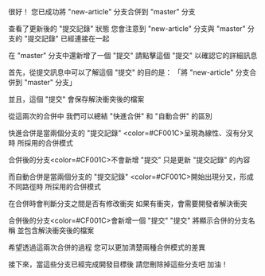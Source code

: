 很好！
您已成功將 "new-article" 分支合併到 "master" 分支

查看了更新後的 "提交記錄" 狀態
您會注意到 "new-article" 分支與 "master" 分支的
"提交記錄" 已經連接在一起

在 "master" 分支中還新增了一個 "提交"
請點擊這個 "提交" 以確認它的詳細訊息

首先，從提交訊息中可以了解這個 "提交" 的目的是：
「將 "new-article" 分支合併到 "master" 分支」

並且，這個 "提交" 會保存解決衝突後的檔案

從這兩次的合併中
我們可以總結 "快進合併" 和 "自動合併" 的區別

快進合併是當兩個分支的 "提交記錄"
<color=#CF001C>呈現為線性、沒有分叉時</color>
所採用的合併模式

合併後的分支<color=#CF001C>不會新增 "提交"</color>
只是更新 "提交記錄" 的內容

而自動合併是當兩個分支的 "提交記錄" 
<color=#CF001C>開始出現分叉，形成不同路徑時</color>
所採用的合併模式

在合併時會判斷分支之間是否有修改衝突
如果有衝突，會需要開發者解決衝突

合併後的分支<color=#CF001C>會新增一個 "提交"</color>
"提交" 將顯示合併的分支名稱
並包含解決衝突後的檔案

希望透過這兩次合併的過程
您可以更加清楚兩種合併模式的差異

接下來，當這些分支已經完成開發目標後
請您刪除掉這些分支吧
加油！